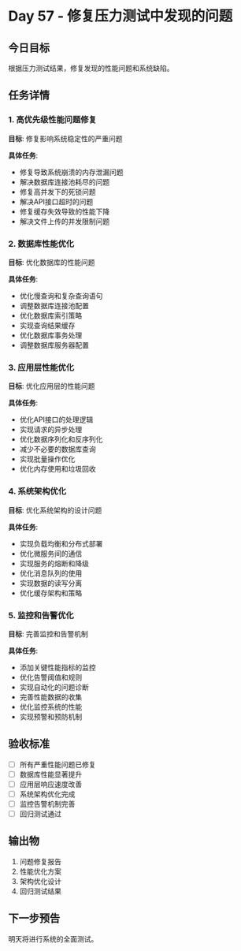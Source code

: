 # Day 57 - 修复压力测试中发现的问题

## 今日目标
根据压力测试结果，修复发现的性能问题和系统缺陷。

## 任务详情

### 1. 高优先级性能问题修复
**目标**: 修复影响系统稳定性的严重问题

**具体任务**:
- 修复导致系统崩溃的内存泄漏问题
- 解决数据库连接池耗尽的问题
- 修复高并发下的死锁问题
- 解决API接口超时的问题
- 修复缓存失效导致的性能下降
- 解决文件上传的并发限制问题

### 2. 数据库性能优化
**目标**: 优化数据库的性能问题

**具体任务**:
- 优化慢查询和复杂查询语句
- 调整数据库连接池配置
- 优化数据库索引策略
- 实现查询结果缓存
- 优化数据库事务处理
- 调整数据库服务器配置

### 3. 应用层性能优化
**目标**: 优化应用层的性能问题

**具体任务**:
- 优化API接口的处理逻辑
- 实现请求的异步处理
- 优化数据序列化和反序列化
- 减少不必要的数据库查询
- 实现批量操作优化
- 优化内存使用和垃圾回收

### 4. 系统架构优化
**目标**: 优化系统架构的设计问题

**具体任务**:
- 实现负载均衡和分布式部署
- 优化微服务间的通信
- 实现服务的熔断和降级
- 优化消息队列的使用
- 实现数据的读写分离
- 优化缓存架构和策略

### 5. 监控和告警优化
**目标**: 完善监控和告警机制

**具体任务**:
- 添加关键性能指标的监控
- 优化告警阈值和规则
- 实现自动化的问题诊断
- 完善性能数据的收集
- 优化监控系统的性能
- 实现预警和预防机制

## 验收标准
- [ ] 所有严重性能问题已修复
- [ ] 数据库性能显著提升
- [ ] 应用层响应速度改善
- [ ] 系统架构优化完成
- [ ] 监控告警机制完善
- [ ] 回归测试通过

## 输出物
1. 问题修复报告
2. 性能优化方案
3. 架构优化设计
4. 回归测试结果

## 下一步预告
明天将进行系统的全面测试。
